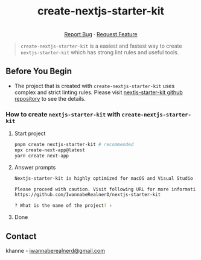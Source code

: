 <div align="center">
  <h1 align="center">create-nextjs-starter-kit</h1>
  <p align="center">
    <br />
    <a href="https://github.com/IwannabeRealnerD/create-nextjs-starter-kit/issues">Report Bug</a>
    ·
    <a href="https://github.com/IwannabeRealnerD/create-nextjs-starter-kit/issues">Request Feature</a>
  </p>
</div>

> `create-nextjs-starter-kit` is a easiest and fastest way to create `nextjs-starter-kit` which has strong lint rules and useful tools.

## Before You Begin

- The project that is created with `create-nextjs-starter-kit` uses complex and strict linting rules. Please visit [nextjs-starter-kit github repository](https://github.com/IwannabeRealnerD/nextjs-starter-kit) to see the details.

### How to create `nextjs-starter-kit` with `create-nextjs-starter-kit`

1. Start project
   ```sh
   pnpm create nextjs-starter-kit # recommended
   npx create-next-app@latest
   yarn create next-app
   ```
2. Answer prompts

   ```sh
   Nextjs-starter-kit is highly optimized for macOS and Visual Studio Code environments, featuring very strict linting rules.

   Please proceed with caution. Visit following URL for more information:
   https://github.com/IwannabeRealnerD/nextjs-starter-kit

   ? What is the name of the project? ›
   ```

3. Done

## Contact

khanne - iwannaberealnerd@gmail.com
